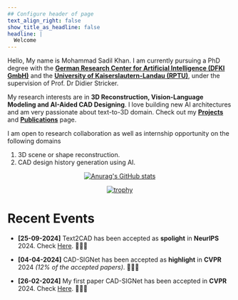 ```yaml
---
## Configure header of page
text_align_right: false
show_title_as_headline: false
headline: |
  Welcome
---
```


<!-- this is a subheadline -->

Hello, My name is Mohammad Sadil Khan. I am currently pursuing a PhD degree with the [**German Research Center for Artificial Intelligence (DFKI GmbH)**](https://av.dfki.de/members/sadil-khan/) and the [**University of Kaiserslautern-Landau (RPTU)**](https://rptu.de/), under the supervision of Prof. Dr Didier Stricker. 

My research interests are in **3D Reconstruction, Vision-Language Modeling and AI-Aided CAD Designing**. I love building new AI architectures and am very passionate about text-to-3D domain. Check out my [**Projects**](/projects) and [**Publications**](/publications/) page.


I am open to research collaboration as well as internship opportunity on the following domains

1. 3D scene or shape reconstruction.
2. CAD design history generation using AI.


<div style="text-align: center;">

[![Anurag's GitHub stats](https://github-readme-stats.vercel.app/api?username=sadilkhan)](https://github.com/sadilkhan) 

[![trophy](https://github-profile-trophy.vercel.app/?username=sadilkhan)](https://github.com/sadilkhan/github-profile-trophy)

</div>

# Recent Events

- **[25-09-2024]** Text2CAD has been accepted as **spolight** in **NeurIPS** 2024. Check [Here](/publications/). 🎉🎉🎉

- **[04-04-2024]** CAD-SIGNet has been accepted as **highlight** in **CVPR** 2024 *(12% of the accepted papers)*. 🎉🎉🎉

- **[26-02-2024]** My first paper CAD-SIGNet has been accepted in **CVPR** 2024. Check [Here](/publications/). 🎉🎉🎉




